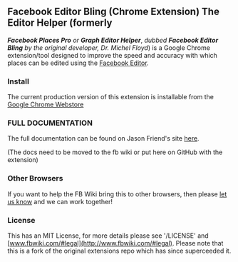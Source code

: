 ## Facebook Editor Bling (Chrome Extension) The **Editor Helper** (formerly
**_Facebook Places Pro_** *or* **_Graph Editor Helper_**, *dubbed* **_Facebook
Editor Bling_** *by the original developer, Dr. Michel Floyd*) is a Google
Chrome extension/tool designed to improve the speed and accuracy with which
places can be edited using the [Facebook
Editor](https://www.facebook.com/editor).

### Install
The current production version of this extension is installable from the
[Google Chrome
Webstore](https://chrome.google.com/webstore/detail/fb-places-pro/imnppmbmlacllpppkbcnjfnadjikmpgi?hl=en-US)

### FULL DOCUMENTATION
The full documentation can be found on Jason Friend's site [here](http://www.jasonfriend.me/facebookplaces/w/wiki:editor:community_chrome_extension).

(The docs need to be moved to the fb wiki or put here on GitHub with the extension)

### Other Browsers
If you want to help the FB Wiki bring this to other browsers, then please [let
us know](http://www.fbwiki.com/#contact) and we can work together!

### License
This has an MIT License, for more details please see '/LICENSE' and
[www.fbwiki.com/#legal](http://www.fbwiki.com/#legal). Please note that this is
a fork of the original extensions repo which has since superceeded it.
